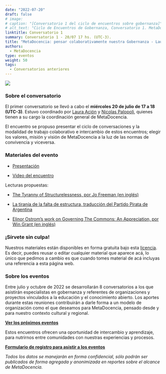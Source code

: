 ```yaml
---
date: "2022-07-20"
draft: false
# image:
# caption: "[Conversatorio 1 del ciclo de encuentros sobre gobernanza]"
# alt_text: "Ciclo de Encuentros de Gobernanza, Conversatorio 1. MetaDocencia: pensar colaborativamente nuestra Gobernanza. Miércoles 20/07 a las 17 hs. (UTC-3). Coordinan Laura Ación y Nicolás Palopoli."
linktitle: Conversatorio 1
summary: Conversatorio 1 - 20/07 17 hs. (UTC-3). 
title: "MetaDocencia: pensar colaborativamente nuestra Gobernanza - Laura Ación y Nicolás Palopoli"
authors:
  - MetaDocencia
type: eventos
weight: 50
tags:
  - Conversatorios anteriores
---
```


![](https://www.metadocencia.org/img/GobernanzaMD1.jpg)

### Sobre el conversatorio

El primer conversatorio se llevó a cabo el **miércoles 20 de julio de 17 a 18 (UTC-3)**. Estuvo coordinado por [Laura Ación](https://www.metadocencia.org/authors/lacion/) y [Nicolas Palopoli](https://www.metadocencia.org/authors/npalopoli/), quienes tienen a su cargo la coordinación general de MetaDocencia.

El encuentro se propuso presentar el ciclo de conversaciones y la modalidad de trabajo colaborativo e intercambio de estos encuentros; elegir los valores, misión y visión de MetaDocencia a la luz de las normas de convivencia y viceversa.

### Materiales del evento

- [Presentación](https://docs.google.com/presentation/d/1RnoD3inpMVZ5VhHli3sb5nAUtWwVY8qwmBBqtb0Ql6I/edit?usp=sharing)

- [Video del encuentro](https://youtu.be/SotP_QwBDj8)

Lecturas propuestas: 

- [The Tyranny of Structurelessness, por Jo Freeman (en inglés)](https://www.jofreeman.com/joreen/tyranny.htm)

- [La tiranía de la falta de estructura, traducción del Partido Pirata de Argentina](https://utopia.partidopirata.com.ar/la_tirania_de_la_falta_de_estructuras.html)

- [Elinor Ostrom’s work on Governing The Commons: An Appreciation, por Win Grant (en inglés)](https://blogs.lse.ac.uk/lsereviewofbooks/2012/06/17/elinor-ostroms-work-on-governing-the-commons-an-appreciation/)

### ¡Sírvete sin culpa!

Nuestros materiales están disponibles en forma gratuita bajo esta [licencia](https://creativecommons.org/licenses/by/4.0/deed.es). Es decir, puedes reusar o editar cualquier material que aparece acá, lo único que pedimos a cambio es que cuando tomes material de acá incluyas una referencia a esta página web.

### Sobre los eventos

Entre julio y octubre de 2022 se desarrollarán 8 conversatorios a los que asistirán especialistas en gobernanza y referentes de organizaciones y proyectos vinculados a la educación y el conocimiento abierto. Los aportes durante estas reuniones contribuirán a darle forma a un modelo de organización como el que deseamos para MetaDocencia, pensado desde y para nuestro contexto cultural y regional. 

**[Ver los próximos eventos](https://www.metadocencia.org/eventos)**

Estos encuentros ofrecen una oportunidad de intercambio y aprendizaje, para nutrirnos entre comunidades con nuestras experiencias y procesos.

**[Formulario de registro para asistir a los eventos](https://docs.google.com/forms/d/e/1FAIpQLSfUHrL4F10zWwOuRKW0I8y-_7YT1p8PslzIk7jLBuoR41Hs-Q/viewform)**

*Todos los datos se manejarán en forma confidencial, sólo podrán ser publicados de forma agregada y anonimizada en reportes sobre el alcance de MetaDocencia.*
